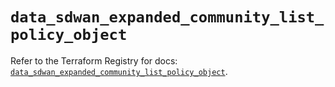 # `data_sdwan_expanded_community_list_policy_object`

Refer to the Terraform Registry for docs: [`data_sdwan_expanded_community_list_policy_object`](https://registry.terraform.io/providers/ciscodevnet/sdwan/0.8.0/docs/data-sources/expanded_community_list_policy_object).
